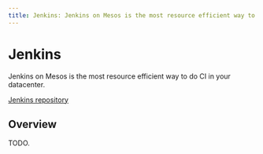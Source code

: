 ```yaml
---
title: Jenkins: Jenkins on Mesos is the most resource efficient way to do CI in your datacenter.
---
```


<div class="jumbotron text-center">
  <h1>Jenkins</h1>
  <p class="lead">
    Jenkins on Mesos is the most resource efficient way to do CI in your datacenter.
  </p>
  <p>
    <a href="https://github.com/mesosphere/jenkins-on-mesos"
        class="btn btn-lg btn-primary">
      Jenkins repository
    </a>
  </p>
</div>

## Overview

TODO.
